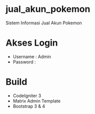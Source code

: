 # jual_akun_pokemon
Sistem Informasi Jual Akun Pokemon

# Akses Login
- Username : Admin 
- Password : 

# Build
- CodeIgniter 3
- Matrix Admin Template
- Bootstrap 3 & 4
